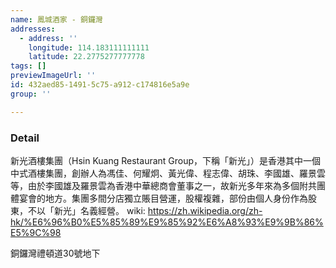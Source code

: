 ```yaml
---
name: 鳳城酒家 - 銅鑼灣
addresses:
  - address: ''
    longitude: 114.183111111111
    latitude: 22.2775277777778
tags: []
previewImageUrl: ''
id: 432aed85-1491-5c75-a912-c174816e5a9e
group: ''

---
```

### Detail
新光酒樓集團（Hsin Kuang Restaurant Group，下稱「新光」）是香港其中一個中式酒樓集團，創辦人為馮佳、何耀炯、黃光偉、程志偉、胡珠、李國雄、羅景雲等，由於李國雄及羅景雲為香港中華總商會董事之一，故新光多年來為多個附共團體宴會的地方。集團多間分店獨立賬目營運，股權複雜，部份由個人身份作為股東，不以「新光」名義經營。 
wiki:
https://zh.wikipedia.org/zh-hk/%E6%96%B0%E5%85%89%E9%85%92%E6%A8%93%E9%9B%86%E5%9C%98

銅鑼灣禮頓道30號地下 

